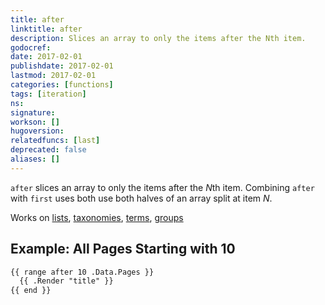 ```yaml
---
title: after
linktitle: after
description: Slices an array to only the items after the Nth item.
godocref:
date: 2017-02-01
publishdate: 2017-02-01
lastmod: 2017-02-01
categories: [functions]
tags: [iteration]
ns:
signature:
workson: []
hugoversion:
relatedfuncs: [last]
deprecated: false
aliases: []
---
```


`after` slices an array to only the items after the *N*th item. Combining `after` with `first` uses both use both halves of an array split at item *N*.

Works on [lists](/templates/list/), [taxonomies](/taxonomies/displaying/), [terms](/templates/terms/), [groups](/templates/list/)

## Example: All Pages Starting with 10

```html
{{ range after 10 .Data.Pages }}
  {{ .Render "title" }}
{{ end }}
```


